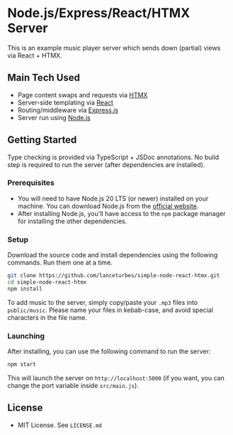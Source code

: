 # Node.js/Express/React/HTMX Server

This is an example music player server which sends down (partial) views via React + HTMX.

## Main Tech Used

- Page content swaps and requests via [HTMX](https://htmx.org/)
- Server-side templating via [React](https://react.dev/)
- Routing/middleware via [Express.js](https://expressjs.com/)
- Server run using [Node.js](https://nodejs.org/)

## Getting Started

Type checking is provided via TypeScript + JSDoc annotations. No build step is required to run the server (after
dependencies are installed).

### Prerequisites

- You will need to have Node.js 20 LTS (or newer) installed on your machine. You can download Node.js from
  the [official website](https://nodejs.org).
- After installing Node.js, you'll have access to the `npm` package manager for installing the other dependencies.

### Setup

Download the source code and install dependencies using the following commands. Run them one at a time.

```bash
git clone https://github.com/lanceturbes/simple-node-react-htmx.git
cd simple-node-react-htmx
npm install
```

To add music to the server, simply copy/paste your `.mp3` files into `public/music`. Please name your files in
kebab-case, and avoid special characters in the file name.

### Launching

After installing, you can use the following command to run the server:

```bash
npm start
```

This will launch the server on `http://localhost:5000` (if you want, you can change the port variable
inside `src/main.js`).

## License

- MIT License. See `LICENSE.md`